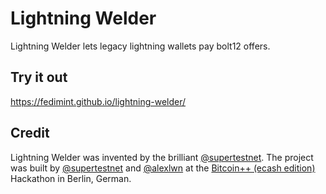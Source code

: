 # Lightning Welder

Lightning Welder lets legacy lightning wallets pay bolt12 offers.

## Try it out

https://fedimint.github.io/lightning-welder/

## Credit

Lightning Welder was invented by the brilliant [@supertestnet](https://github.com/supertestnet). The project was built by [@supertestnet](https://github.com/supertestnet) and [@alexlwn](https://github.com/alexlwn) at the [Bitcoin++ (ecash edition)](https://btcplusplus.dev/conf/berlin24) Hackathon  in Berlin, German.